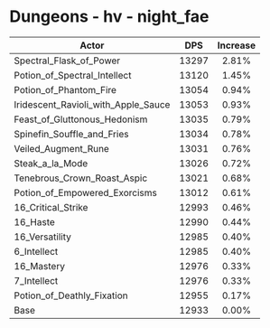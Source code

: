 # Dungeons - hv - night_fae
| Actor | DPS | Increase |
|---|:---:|:---:|
|Spectral_Flask_of_Power|13297|2.81%|
|Potion_of_Spectral_Intellect|13120|1.45%|
|Potion_of_Phantom_Fire|13054|0.94%|
|Iridescent_Ravioli_with_Apple_Sauce|13053|0.93%|
|Feast_of_Gluttonous_Hedonism|13035|0.79%|
|Spinefin_Souffle_and_Fries|13034|0.78%|
|Veiled_Augment_Rune|13031|0.76%|
|Steak_a_la_Mode|13026|0.72%|
|Tenebrous_Crown_Roast_Aspic|13021|0.68%|
|Potion_of_Empowered_Exorcisms|13012|0.61%|
|16_Critical_Strike|12993|0.46%|
|16_Haste|12990|0.44%|
|16_Versatility|12985|0.40%|
|6_Intellect|12985|0.40%|
|16_Mastery|12976|0.33%|
|7_Intellect|12976|0.33%|
|Potion_of_Deathly_Fixation|12955|0.17%|
|Base|12933|0.00%|
